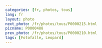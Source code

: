 ```yaml
---
categories: [fr, photos, tous]
lang: fr
layout: photo
next_photo: /fr/photos/tous/P0000215.html
picname: P0000488
prev_photo: /fr/photos/tous/P0000210.html
tags: [Fotofalle, Leopard]
---
```

